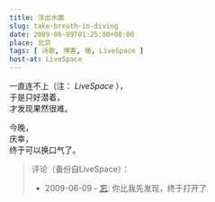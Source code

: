 ```yaml
---
title: 浮出水面
slug: take-breath-in-diving
date: 2009-06-09T01:25:00+08:00
place: 北京
tags: [ 诗歌, 博客, 墙, LiveSpace ]
host-at: LiveSpace
---
```

一直连不上（注： *LiveSpace* ），<br>
于是只好潜着，<br>
才发现果然很难。<br>

今晚，<br>
庆幸，<br>
终于可以换口气了。

> 评论（备份自LiveSpace）：
> 
> * 2009-06-09 - [忘](http://cid-a81ae1a5bc74237c.profile.live.com/): 你比我先发现，终于打开了
